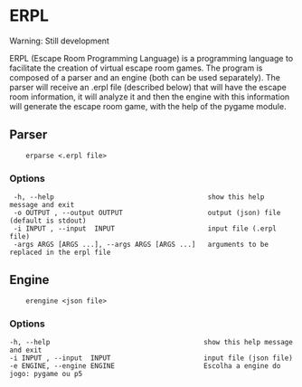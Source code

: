 # ERPL

Warning: Still development

ERPL (Escape Room Programming Language) is a programming language to facilitate the creation of virtual escape room games. The program is composed of a parser and an engine (both can be used separately). The parser will receive an .erpl file (described below) that will have the escape room information, it will analyze it and then the engine with this information will generate the escape room game, with the help of the pygame module.

## Parser

        erparse <.erpl file>

### Options

     -h, --help                                      show this help message and exit
     -o OUTPUT , --output OUTPUT                     output (json) file (default is stdout)
     -i INPUT , --input  INPUT                       input file (.erpl file)
     -args ARGS [ARGS ...], --args ARGS [ARGS ...]   arguments to be replaced in the erpl file

## Engine

        erengine <json file>   

### Options

    -h, --help                                      show this help message and exit
    -i INPUT , --input  INPUT                       input file (json file)
    -e ENGINE, --engine ENGINE                      Escolha a engine do jogo: pygame ou p5
